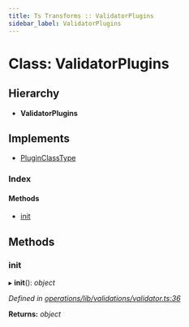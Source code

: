 ```yaml
---
title: Ts Transforms :: ValidatorPlugins
sidebar_label: ValidatorPlugins
---
```


# Class: ValidatorPlugins

## Hierarchy

* **ValidatorPlugins**

## Implements

* [PluginClassType](../interfaces/pluginclasstype.md)

### Index

#### Methods

* [init](validatorplugins.md#init)

## Methods

###  init

▸ **init**(): *object*

*Defined in [operations/lib/validations/validator.ts:36](https://github.com/terascope/teraslice/blob/5e4063e2/packages/ts-transforms/src/operations/lib/validations/validator.ts#L36)*

**Returns:** *object*
